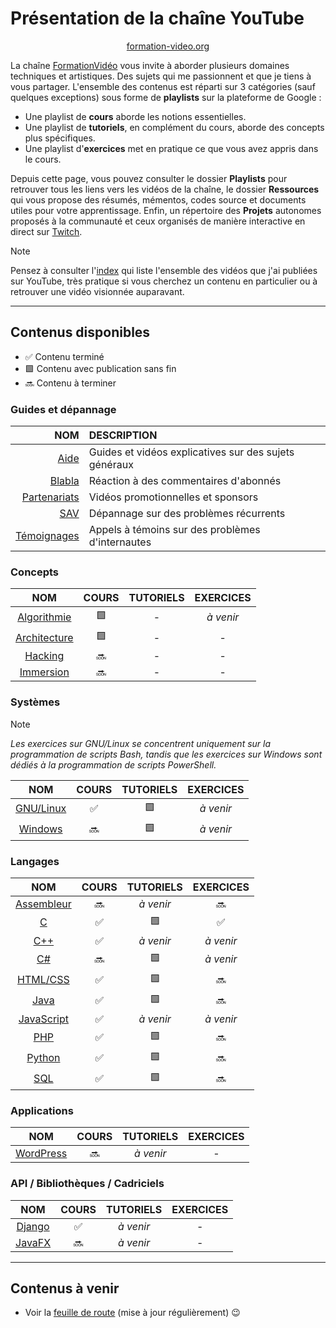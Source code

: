 # Présentation de la chaîne YouTube

<p align="center">
	<img src="https://formation-video.org/public/img/logo.png" alt=""><br>
	<a href="https://formation-video.org">formation-video.org</a>
</p>

La chaîne [FormationVidéo](https://www.youtube.com/formationvideo8) vous invite à aborder plusieurs domaines techniques et artistiques. Des sujets qui me passionnent et que je tiens à vous partager. L'ensemble des contenus est réparti sur 3 catégories (sauf quelques exceptions) sous forme de **playlists** sur la plateforme de Google :

+ Une playlist de **cours** aborde les notions essentielles.
+ Une playlist de **tutoriels**, en complément du cours, aborde des concepts plus spécifiques.
+ Une playlist d'**exercices** met en pratique ce que vous avez appris dans le cours.

Depuis cette page, vous pouvez consulter le dossier **Playlists** pour retrouver tous les liens vers les vidéos de la chaîne, le dossier **Ressources** qui vous propose des résumés, mémentos, codes source et documents utiles pour votre apprentissage. Enfin, un répertoire des **Projets** autonomes proposés à la communauté et ceux organisés de manière interactive en direct sur [Twitch](https://www.twitch.tv/jachampagne).

> [!NOTE]
> Pensez à consulter l'[index](https://github.com/jasonchampagne/FormationVideo/blob/master/Index.md) qui liste l'ensemble des vidéos que j'ai publiées sur YouTube, très pratique si vous cherchez un contenu en particulier ou à retrouver une vidéo visionnée auparavant.

---

## Contenus disponibles

+ ✅ Contenu terminé
+ 🟩 Contenu avec publication sans fin
+ 🔜 Contenu à terminer

### Guides et dépannage

|NOM|DESCRIPTION|
|--:|:--|
|[Aide](Playlists/aide.md)|Guides et vidéos explicatives sur des sujets généraux|
|[Blabla](Playlists/blabla.md)|Réaction à des commentaires d'abonnés|
|[Partenariats](Playlists/partenariats.md)|Vidéos promotionnelles et sponsors|
|[SAV](Playlists/sav.md)|Dépannage sur des problèmes récurrents|
|[Témoignages](Playlists/temoignages.md)|Appels à témoins sur des problèmes d'internautes|

### Concepts

|NOM|COURS|TUTORIELS|EXERCICES|
|:--:|:--:|:--:|:--:|
|[Algorithmie](Playlists/algorithmie.md)|🟩|-|_à venir_|
|[Architecture](Playlists/architecture.md)|🟩|-|-|
|[Hacking](Playlists/hacking.md)|🔜|-|-|
|[Immersion](Playlists/immersion.md)|🔜|-|-|

### Systèmes

> [!NOTE]
> _Les exercices sur GNU/Linux se concentrent uniquement sur la programmation de scripts Bash, tandis que les exercices sur Windows sont dédiés à la programmation de scripts PowerShell._

|NOM|COURS|TUTORIELS|EXERCICES|
|:--:|:--:|:--:|:--:|
|[GNU/Linux](Playlists/gnu-linux.md)|✅|🟩|_à venir_|
|[Windows](Playlists/windows.md)|🔜|🟩|_à venir_|

### Langages

|NOM|COURS|TUTORIELS|EXERCICES|
|:--:|:--:|:--:|:--:|
|[Assembleur](Playlists/assembleur.md)|🔜|_à venir_|🔜|
|[C](Playlists/c.md)|✅|🟩|✅|
|[C++](Playlists/cpp.md)|✅|_à venir_|_à venir_|
|[C#](Playlists/csharp.md)|🔜|🟩|_à venir_|
|[HTML/CSS](Playlists/html-css.md)|✅|🟩|🔜|
|[Java](Playlists/java.md)|✅|🟩|🔜|
|[JavaScript](Playlists/javascript.md)|✅|_à venir_|_à venir_|
|[PHP](Playlists/php.md)|✅|🟩|🔜|
|[Python](Playlists/python.md)|✅|🟩|🔜|
|[SQL](Playlists/sql.md)|✅|🟩|🔜|

### Applications

|NOM|COURS|TUTORIELS|EXERCICES|
|:--:|:--:|:--:|:--:|
|[WordPress](Playlists/wordpress.md)|🔜|_à venir_|-|

### API / Bibliothèques / Cadriciels

|NOM|COURS|TUTORIELS|EXERCICES|
|:--:|:--:|:--:|:--:|
|[Django](Playlists/django.md)|✅|_à venir_|-|
|[JavaFX](Playlists/javafx.md)|🔜|_à venir_|-|

---

## Contenus à venir

+ Voir la [feuille de route](https://jasonchampagne.fr/annonces) (mise à jour régulièrement) 😉
